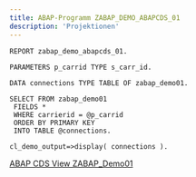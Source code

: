 ```yaml
---
title: ABAP-Programm ZABAP_DEMO_ABAPCDS_01
description: 'Projektionen'
---
```


```abap
REPORT zabap_demo_abapcds_01.

PARAMETERS p_carrid TYPE s_carr_id. 

DATA connections TYPE TABLE OF zabap_demo01.

SELECT FROM zabap_demo01
 FIELDS *
 WHERE carrierid = @p_carrid
 ORDER BY PRIMARY KEY
 INTO TABLE @connections.

cl_demo_output=>display( connections ).
```

[ABAP CDS View ZABAP_Demo01](../cds-views/zabap_demo01.md)